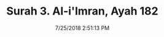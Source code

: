 ---
title       : "Surah 3. Al-i'Imran, Ayah 182"
date        : 7/25/2018 2:51:13 PM
draft       : false
type        : "quran"
layout      : "compare"
BookCode    : "CMP"
SurahNumber : "3"
AyahNumber  : "182"
TotalAyah   : "200"
---
